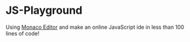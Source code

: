# JS-Playground

Using [Monaco Editor](https://github.com/Microsoft/monaco-editor) and make an online JavaScript ide in less than 100 lines of code!
